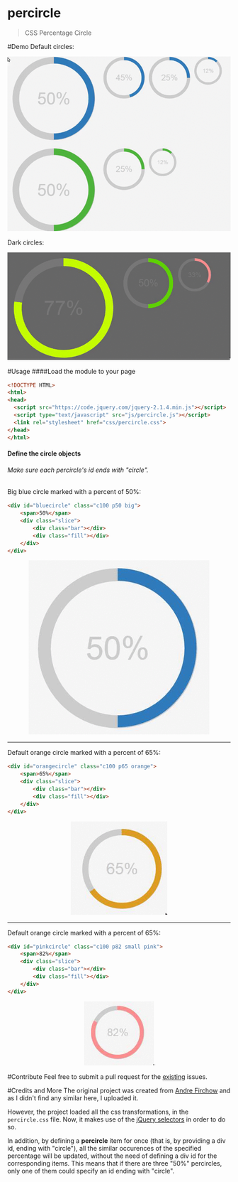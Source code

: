 # percircle
> CSS Percentage Circle

#Demo
Default circles:
<p align="center">
  <img  src="_img/sample_light.gif" alt="Sample circles" />
</p>

Dark circles:
<p align="center">
  <img  src="_img/sample_dark.gif" alt="Dark circles" />
</p>

#Usage
####Load the module to your page
```html
<!DOCTYPE HTML>
<html>
<head>
  <script src="https://code.jquery.com/jquery-2.1.4.min.js"></script>
  <script type="text/javascript" src="js/percircle.js"></script>
  <link rel="stylesheet" href="css/percircle.css">
</head>
</html>
```

#### Define the circle objects
###### Make sure each percircle's id ends with "circle".
Big blue circle marked with a percent of 50%:
```html
<div id="bluecircle" class="c100 p50 big">
    <span>50%</span>
    <div class="slice">
        <div class="bar"></div>
        <div class="fill"></div>
    </div>
</div>
```
<p align="center">
  <img  src="_img/big_blue_50.gif" alt="Big blue circle" />
</p>
<hr>

Default orange circle marked with a percent of 65%:
```html
<div id="orangecircle" class="c100 p65 orange">
    <span>65%</span>
    <div class="slice">
        <div class="bar"></div>
        <div class="fill"></div>
    </div>
</div>
```
<p align="center">
  <img  src="_img/default_orange_65.gif" alt="Default orange circle" />
</p>
<hr>

Default orange circle marked with a percent of 65%:
```html
<div id="pinkcircle" class="c100 p82 small pink">
    <span>82%</span>
    <div class="slice">
        <div class="bar"></div>
        <div class="fill"></div>
    </div>
</div>
```

<p align="center">
  <img  src="_img/small_pink_82.gif" alt="Small pink circle" />
</p>


#Contribute
Feel free to submit a pull request for the <a href="https://github.com/toubou91/percircle/issues" target="_blank">existing</a> issues.

#Credits and More
The original project was created from <a href="http://circle.firchow.net/" target="_blank">Andre Firchow</a> and as I didn't find any similar here, I uploaded it.

However, the project loaded all the css transformations, in the <code>percircle.css</code> file. Now, it makes use of the <a href="https://api.jquery.com/category/selectors/" target="_blank">jQuery selectors</a> in order to do so.

In addition, by defining a <b>percircle</b> item for once (that is, by providing a div id, ending with "circle"), all the similar occurences of the specified percentage will be updated, without the need of defining a div id for the corresponding items. This means that if there are three "50%" percircles, only one of them could specify an id ending with "circle".

